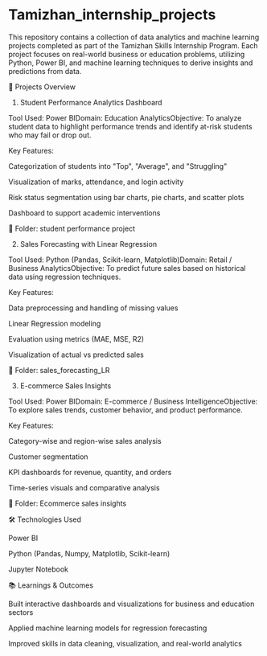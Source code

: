 # Tamizhan_internship_projects
This repository contains a collection of data analytics and machine learning projects completed as part of the Tamizhan Skills Internship Program. Each project focuses on real-world business or education problems, utilizing Python, Power BI, and machine learning techniques to derive insights and predictions from data.

📁 Projects Overview

1. Student Performance Analytics Dashboard

Tool Used: Power BIDomain: Education AnalyticsObjective: To analyze student data to highlight performance trends and identify at-risk students who may fail or drop out.

Key Features:

Categorization of students into "Top", "Average", and "Struggling"

Visualization of marks, attendance, and login activity

Risk status segmentation using bar charts, pie charts, and scatter plots

Dashboard to support academic interventions

📂 Folder: student performance project

2. Sales Forecasting with Linear Regression

Tool Used: Python (Pandas, Scikit-learn, Matplotlib)Domain: Retail / Business AnalyticsObjective: To predict future sales based on historical data using regression techniques.

Key Features:

Data preprocessing and handling of missing values

Linear Regression modeling

Evaluation using metrics (MAE, MSE, R2)

Visualization of actual vs predicted sales

📂 Folder: sales_forecasting_LR

3. E-commerce Sales Insights

Tool Used: Power BIDomain: E-commerce / Business IntelligenceObjective: To explore sales trends, customer behavior, and product performance.

Key Features:

Category-wise and region-wise sales analysis

Customer segmentation

KPI dashboards for revenue, quantity, and orders

Time-series visuals and comparative analysis

📂 Folder: Ecommerce sales insights

🛠️ Technologies Used

Power BI

Python (Pandas, Numpy, Matplotlib, Scikit-learn)

Jupyter Notebook

📚 Learnings & Outcomes

Built interactive dashboards and visualizations for business and education sectors

Applied machine learning models for regression forecasting

Improved skills in data cleaning, visualization, and real-world analytics
